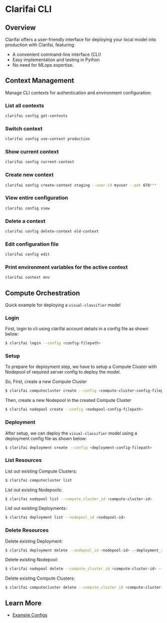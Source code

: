 # Clarifai CLI

## Overview

Clarifai offers a user-friendly interface for deploying your local model into production with Clarifai, featuring:

* A convenient command-line interface (CLI)
* Easy implementation and testing in Python
* No need for MLops expertise.

## Context Management

Manage CLI contexts for authentication and environment configuration:
### List all contexts
```bash
clarifai config get-contexts
```

### Switch context
```bash
clarifai config use-context production
```
### Show current context
```bash
clarifai config current-context
```

### Create new context
```bash
clarifai config create-context staging --user-id myuser --pat 678***
```
### View entire configuration
```bash
clarifai config view
```
### Delete a context
```bash
clarifai config delete-context old-context
```
### Edit configuration file
```bash
clarifai config edit
```

### Print environment variables for the active context
```bash
clarifai context env
```

## Compute Orchestration

Quick example for deploying a `visual-classifier` model

### Login

First, login to cli using clarifai account details in a config file as shown below:

```bash
$ clarifai login --config <config-filepath>
```

### Setup

To prepare for deployment step, we have to setup a Compute Cluster with Nodepool of required server config to deploy the model.

So, First, create a new Compute Cluster
```bash
$ clarifai computecluster create --config <compute-cluster-config-filepath>
```

Then, create a new Nodepool in the created Compute Cluster
```bash
$ clarifai nodepool create --config <nodepool-config-filepath>
```

### Deployment

After setup, we can deploy the `visual-classifier` model using a deployment config file as shown below:

```bash
$ clarifai deployment create --config <deployment-config-filepath>
```

### List Resources

List out existing Compute Clusters:

```bash
$ clarifai computecluster list
```

List out existing Nodepools:

```bash
$ clarifai nodepool list --compute_cluster_id <compute-cluster-id>
```

List out existing Deployments:

```bash
$ clarifai deployment list --nodepool_id <nodepool-id>
```

### Delete Resources

Delete existing Deployment:

```bash
$ clarifai deployment delete --nodepool_id <nodepool-id> --deployment_id <deployment-id>
```

Delete existing Nodepool:

```bash
$ clarifai nodepool delete --compute_cluster_id <compute-cluster-id> --nodepool_id <nodepool-id>
```

Delete existing Compute Clusters:

```bash
$ clarifai computecluster delete --compute_cluster_id <compute-cluster-id>
```

## Learn More

* [Example Configs](https://github.com/Clarifai/examples/tree/main/ComputeOrchestration/configs)
